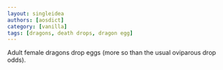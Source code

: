 ```yaml
---
layout: singleidea
authors: [aosdict]
category: [vanilla]
tags: [dragons, death drops, dragon egg]
---
```

Adult female dragons drop eggs (more so than the usual oviparous drop odds).
